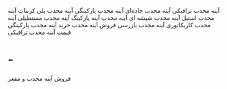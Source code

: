آینه محدب ترافیکی
آینه محدب جاده‌ای
آینه محدب پارکینگی
آینه محدب پلی کربنات
آینه محدب استیل
آینه محدب شیشه ای
آینه محدب
آینه پارکینگ
آینه محدب مستطیلی
آینه محدب کاریکاتوری
آینه محدب بازرسی
فروش آینه محدب
خرید آینه محدب پارکینگی
قیمت آینه محدب ترافیکی
# -
 فروش آینه محدب و مقعر
